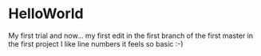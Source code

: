 # HelloWorld
My first trial
and now... my first edit in the first branch of the first master in the first project
I like line numbers it feels so basic :-)
